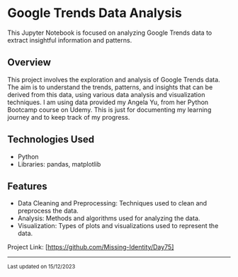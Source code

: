 # Google Trends Data Analysis

This Jupyter Notebook is focused on analyzing Google Trends data to extract insightful information and patterns.

## Overview

This project involves the exploration and analysis of Google Trends data. The aim is to understand the trends, patterns, and insights that can be derived from this data, using various data analysis and visualization techniques. I am using data provided my Angela Yu, from her Python Bootcamp course on Udemy. This is just for documenting my learning journey and to keep track of my progress.

## Technologies Used

- Python
- Libraries: pandas, matplotlib

## Features

- Data Cleaning and Preprocessing: Techniques used to clean and preprocess the data.
- Analysis: Methods and algorithms used for analyzing the data.
- Visualization: Types of plots and visualizations used to represent the data.

Project Link: [https://github.com/Missing-Identity/Day75]

---

<sub>Last updated on 15/12/2023</sub>
